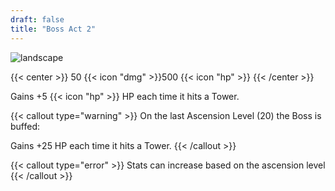 ```yaml
---
draft: false
title: "Boss Act 2"
---
```


![landscape](/images/enemies/bosses/boss_2_spr_0.png)

{{< center >}}
50 {{< icon "dmg" >}}500 {{< icon "hp" >}}
{{< /center >}}

Gains +5 {{< icon "hp" >}} HP each time it hits a Tower.

{{< callout type="warning" >}}
  On the last Ascension Level (20) the Boss is buffed:

  Gains +25 HP each time it hits a Tower.
{{< /callout >}}

{{< callout type="error" >}}
Stats can increase based on the ascension level
{{< /callout >}}
